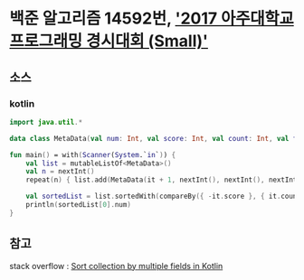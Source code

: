 # 백준 알고리즘 14592번, ['2017 아주대학교 프로그래밍 경시대회 (Small)'](https://www.acmicpc.net/problem/14592)

## 소스

### kotlin

```kotlin
import java.util.*

data class MetaData(val num: Int, val score: Int, val count: Int, val time: Int)

fun main() = with(Scanner(System.`in`)) {
    val list = mutableListOf<MetaData>()
    val n = nextInt()
    repeat(n) { list.add(MetaData(it + 1, nextInt(), nextInt(), nextInt())) }

    val sortedList = list.sortedWith(compareBy({ -it.score }, { it.count }, { it.time }))
    println(sortedList[0].num)
}
```

## 참고

stack overflow : [Sort collection by multiple fields in Kotlin](https://stackoverflow.com/questions/37259159/sort-collection-by-multiple-fields-in-kotlin)